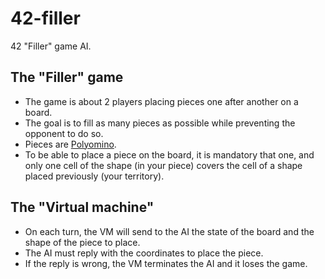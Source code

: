 # 42-filler
42 "Filler" game AI.
## The "Filler" game
* The game is about 2 players placing pieces one after another on a board.
* The goal is to fill as many pieces as possible while preventing the opponent to do so.
* Pieces are [Polyomino](https://en.wikipedia.org/wiki/Polyomino).
* To be able to place a piece on the board, it is mandatory that one, and only one
cell of the shape (in your piece) covers the cell of a shape placed previously (your
territory).
## The "Virtual machine"
* On each turn, the VM will send to the AI the state of the board and the shape of the piece to place.
* The AI must reply with the coordinates to place the piece.
* If the reply is wrong, the VM terminates the AI and it loses the game.
